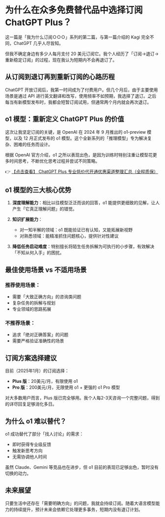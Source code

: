 # 为什么在众多免费替代品中选择订阅 ChatGPT Plus？

这一篇是「我为什么订阅ＯＯＯ」系列的第二篇，与第一篇介绍的 Kagi 完全不同，ChatGPT 几乎人尽皆知。

但我不确定身边有多少人每月支付 20 美元订阅它。我个人经历了「订阅→退订→重新稳定订阅」的过程，现在我认为短期内不会再退订了。

## 从订阅到退订再到重新订阅的心路历程

ChatGPT 开放订阅后，我第一时间成为了付费用户。但几个月后，由于主要使用场景是通过 API 进行英文翻译和改写，使用频率不如预期，我选择了退订。之后每当有新模型发布时，我都会短暂订阅试用，但通常两个月内就会再次退订。

## o1 模型：重新定义 ChatGPT Plus 的价值

这次让我坚定订阅的关键，是 OpenAI 在 2024 年 9 月推出的 o1-preview 模型，以及 12 月正式发布的 o1 模型。这个全新系列的「推理模型」专为解决复杂、困难的任务而设计。

根据 OpenAI 官方介绍，o1 之所以表现出色，是因为训练时特别注重让模型花更多时间思考，不断优化思考过程并尝试不同策略。

👉 [【点击查看】 ChatGPT Plus 专业低价代开通优惠渠道整理汇总（全程质保）](https://bit.ly/DaiKai)

## o1 模型的三大核心优势

1. **深度理解能力**：相比以往模型泛泛而谈的回答，o1 能提供更细致的见解，让人产生「它真正理解问题」的错觉。

2. **知识扩展能力**：
   - 对一知半解的领域：o1 既能验证已有认知，又能拓展新视野
   - 对熟悉领域：能精准抓住问题核心，提供针对性建议

3. **降低任务启动难度**：特别擅长将陌生任务拆解为可执行的小步骤，有效解决「不知从何入手」的困扰。

## 最佳使用场景 vs 不适用场景

### 推荐使用场景：
- 需要「大致正确方向」的咨询类问题
- 复杂任务的拆解与规划
- 专业领域的思路拓展

### 不推荐场景：
- 追求「绝对正确答案」的问题
- 需要严格验证准确性的场景

## 订阅方案选择建议

目前（2025年1月）的订阅选择：
- **Plus 版**：20美元/月，有限使用 o1
- **Pro 版**：200美元/月，无限使用 o1 + 更强的 o1 Pro 模型

对大多数用户而言，Plus 版已完全够用。我个人每2-3天咨询一个完整问题，得到的详尽回复足够消化多日。

## 为什么 o1 难以替代？

o1 成功替代了部分「找人讨论」的需求：
- 即时获得专业级反馈
- 触发新思考方向
- 无需协调他人时间

虽然 Claude、Gemini 等竞品也在进步，但 o1 目前的表现已足够出色，暂时没有切换的动力。

## 未来展望

只要生活中还存在「需要明确方向」的问题，我就会持续订阅。随着大语言模型能力的持续提升，预计未来会依赖它处理更多事务，短期内没有退订计划。